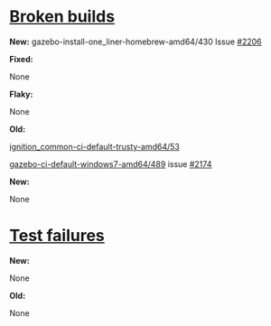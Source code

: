 # [Broken builds](http://build.osrfoundation.org/view/BuildCopFail/)


**New:**
gazebo-install-one_liner-homebrew-amd64/430 Issue [#2206](https://bitbucket.org/osrf/gazebo/issues/2206/build-cop-osx-failure-in-runtime-libraries)

**Fixed:**

None

**Flaky:**

None

**Old:**

[ignition_common-ci-default-trusty-amd64/53](http://build.osrfoundation.org/view/main/view/BuildCopFail/job/ignition_common-ci-default-trusty-amd64/53)

[gazebo-ci-default-windows7-amd64/489](http://build.osrfoundation.org/view/main/view/BuildCopFail/job/gazebo-ci-default-windows7-amd64/489/) issue [#2174](https://bitbucket.org/osrf/gazebo/issues/2174/build-cop-windows-build-broken-cannot-find)

**New:**


None


# [Test failures](http://build.osrfoundation.org/view/BuildCopTests/)

**New:**

None


**Old:**

None